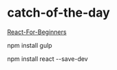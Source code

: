 # catch-of-the-day

[React-For-Beginners](https://github.com/wesbos/React-For-Beginners-Starter-Files/tree/master/01%20-%20Introduction%20-%20Start%20Here)


npm install
gulp

npm install react --save-dev
